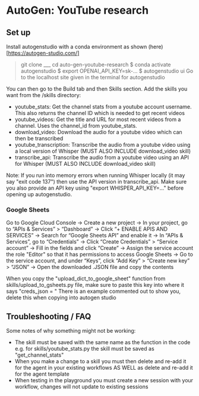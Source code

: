 # AutoGen: YouTube research

## Set up
Install autogenstudio with a conda environment as shown (here)[https://autogen-studio.com/]
> git clone ___
> cd auto-gen-youtube-research
> $ conda activate autogenstudio
> $ export OPENAI_API_KEY=sk-...
> $ autogenstudio ui
> Go to the localhost site given in the terminal for autogenstudio

You can then go to the Build tab and then Skills section. Add the skills you want from the /skills directory:
- youtube_stats: Get the channel stats from a youtube account username. This also returns the channel ID which is needed to get recent videos
- youtube_videos: Get the title and URL for most recent videos from a channel. Uses the channel_id from youtube_stats.
- download_video: Download the audio for a youtube video which can then be transcribed
- youtube_transcription: Transcribe the audio from a youtube video using a local version of Whisper (MUST ALSO INCLUDE download_video skill)
- transcribe_api: Transcribe the audio from a youtube video using an API for Whisper (MUST ALSO INCLUDE download_video skill)

Note: If you run into memory errors when running Whisper locally (it may say "exit code 137") then use the API version in transcribe_api. Make sure you also provide an API key using "export WHISPER_API_KEY=..." before opening up autogenstudio.


### Google Sheets
Go to Google Cloud Console
-> Create a new project
-> In your project, go to “APIs & Services” > “Dashboard”
-> Click “+ ENABLE APIS AND SERVICES”
-> Search for “Google Sheets API” and enable it
-> In “APIs & Services”, go to “Credentials”
-> Click “Create Credentials” > “Service account”
-> Fill in the fields and click “Create”
-> Assign the service account the role "Editor" so that it has permissions to access Google Sheets
-> Go to the service account, and under “Keys”, click “Add Key” > “Create new key” > “JSON”
-> Open the downloaded .JSON file and copy the contents

When you copy the "upload_dict_to_google_sheet" function from skills/upload_to_gsheets.py file, make sure to paste this key into where it says "creds_json = "
There is an example commented out to show you, delete this when copying into autogen studio 

## Troubleshooting / FAQ

Some notes of why something might not be working:
- The skill must be saved with the same name as the function in the code e.g. for skills/youtube_stats.py the skill must be saved as "get_channel_stats"
- When you make a change to a skill you must then delete and re-add it for the agent in your existing workflows AS WELL as delete and re-add it for the agent template
- When testing in the playground you must create a new session with your workflow, changes will not update to existing sessions
